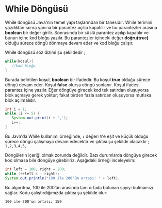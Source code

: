 # While Döngüsü
While döngüsü Java'nın temel yapı taşlarından bir tanesidir. While terimini yazdıktan sonra yanına bir parantez açılıp kapatılır ve bu parantezler arasına __boolean__ bir değer girilir. Sonrasında bir süslü parantez açılıp kapatılır ve bunun içine kod bloğu yazılır. Bu parantezler içindeki değer __doğru(true)__ olduğu sürece döngü dönmeye devam eder ve kod bloğu çalışır.

While döngüsü söz dizimi şu şekildedir ;

```java
while(kosul){
   //kod bloğu
}
```

Burada belirtilen koşul, __boolean__ bir ifadedir. Bu koşul __true__ olduğu sürece döngü devam eder. Koşul __false__ olursa döngü sonlanır. Koşul ifadesi parantez içine yazılır. Eğer döngüye girecek kod tek satırdan oluşuyorsa blok açmaya gerek yoktur; fakat birden fazla satırdan oluşuyorsa mutlaka blok açılmalıdır.

```java
int i = 1;
while (i <= 5) {
   System.out.print(i + ',');
   i++;
}
```

Bu Java'da While kullanımı örneğinde, `i` değeri `5`'e eşit ve küçük olduğu sürece döngü çalışmaya devam edecektir ve çıktısı şu şekilde olacaktır ; `1,2,3,4,5,`

Döngülerin içeriği olmak zorunda değildir. Bazı durumlarda döngüye girecek kod olmasa bile döngüye girebiliriz. Aşağıdaki örneği inceleyelim:

```java
int left = 100, right = 200;
while (++left < --right);
System.out.println("100 ile 200'ün ortası: " + left);
```

Bu algoritma, 100 ile 200’ün arasında tam ortada bulunan sayıyı bulmamızı sağlar. Kodu çalıştırdığımızda çıktısı şu şekilde olur:

`100 ile 200'ün ortası: 150`

